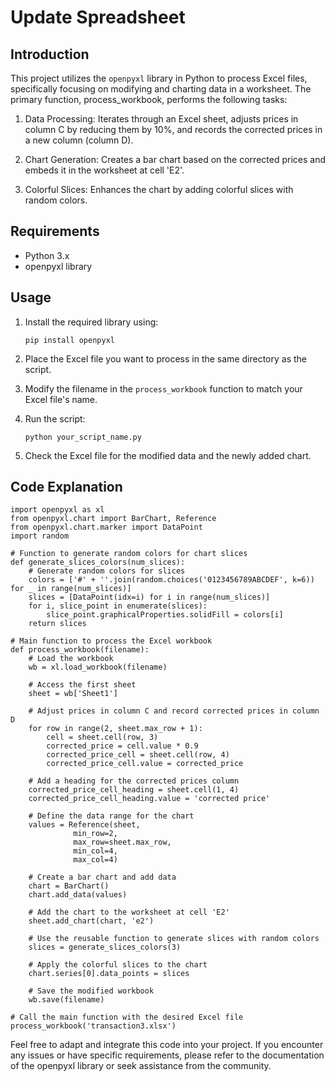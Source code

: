 # Update Spreadsheet 

## Introduction
This project utilizes the `openpyxl` library in Python to process Excel files, specifically focusing on modifying and charting data in a worksheet. The primary function, process_workbook, performs the following tasks:

1. Data Processing: Iterates through an Excel sheet, adjusts prices in column C by reducing them by 10%, and records the corrected prices in a new column (column D).

2. Chart Generation: Creates a bar chart based on the corrected prices and embeds it in the worksheet at cell 'E2'.

3. Colorful Slices: Enhances the chart by adding colorful slices with random colors.

## Requirements
- Python 3.x
- openpyxl library

## Usage
1. Install the required library using:
    ```
    pip install openpyxl
    ```

2. Place the Excel file you want to process in the same directory as the script.

3. Modify the filename in the `process_workbook` function to match your Excel file's name.

4. Run the script:
    ```
    python your_script_name.py
    ```

5. Check the Excel file for the modified data and the newly added chart.

## Code Explanation

```
import openpyxl as xl
from openpyxl.chart import BarChart, Reference
from openpyxl.chart.marker import DataPoint
import random

# Function to generate random colors for chart slices
def generate_slices_colors(num_slices):
    # Generate random colors for slices
    colors = ['#' + ''.join(random.choices('0123456789ABCDEF', k=6)) for _ in range(num_slices)]
    slices = [DataPoint(idx=i) for i in range(num_slices)]
    for i, slice_point in enumerate(slices):
        slice_point.graphicalProperties.solidFill = colors[i]
    return slices

# Main function to process the Excel workbook
def process_workbook(filename):
    # Load the workbook
    wb = xl.load_workbook(filename)
    
    # Access the first sheet
    sheet = wb['Sheet1']

    # Adjust prices in column C and record corrected prices in column D
    for row in range(2, sheet.max_row + 1):
        cell = sheet.cell(row, 3)
        corrected_price = cell.value * 0.9
        corrected_price_cell = sheet.cell(row, 4)
        corrected_price_cell.value = corrected_price

    # Add a heading for the corrected prices column
    corrected_price_cell_heading = sheet.cell(1, 4)
    corrected_price_cell_heading.value = 'corrected price'

    # Define the data range for the chart
    values = Reference(sheet,
              min_row=2,
              max_row=sheet.max_row,
              min_col=4,
              max_col=4)

    # Create a bar chart and add data
    chart = BarChart()
    chart.add_data(values)
    
    # Add the chart to the worksheet at cell 'E2'
    sheet.add_chart(chart, 'e2')

    # Use the reusable function to generate slices with random colors
    slices = generate_slices_colors(3)
    
    # Apply the colorful slices to the chart
    chart.series[0].data_points = slices

    # Save the modified workbook
    wb.save(filename)

# Call the main function with the desired Excel file
process_workbook('transaction3.xlsx')

```

Feel free to adapt and integrate this code into your project. If you encounter any issues or have specific requirements, please refer to the documentation of the openpyxl library or seek assistance from the community.
